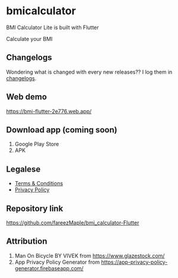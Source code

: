 # bmicalculator

BMI Calculator Lite is built with Flutter

Calculate your BMI

## Changelogs

Wondering what is changed with every new releases?? I log them in [changelogs](https://telegra.ph/Changelogs---BMI-Calculator-Lite-07-21).

## Web demo

https://bmi-flutter-2e776.web.app/

## Download app (coming soon)

1. Google Play Store
2. APK

## Legalese

- [Terms & Conditions](https://telegra.ph/TC---BMI-Calculator-Lite-07-21)
- [Privacy Policy](https://telegra.ph/Privacy-Policy---BMI-Calculator-Lite-07-21)

## Repository link

https://github.com/fareezMaple/bmi_calculator-Flutter

## Attribution

1. Man On Bicycle BY VIVEK from https://www.glazestock.com/
2. App Privacy Policy Generator from https://app-privacy-policy-generator.firebaseapp.com/
